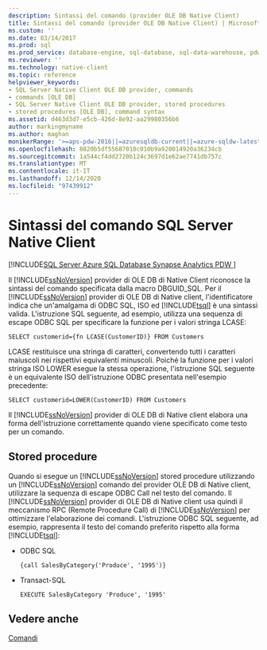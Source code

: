```yaml
---
description: Sintassi del comando (provider OLE DB Native Client)
title: Sintassi del comando (provider OLE DB Native Client) | Microsoft Docs
ms.custom: ''
ms.date: 03/14/2017
ms.prod: sql
ms.prod_service: database-engine, sql-database, sql-data-warehouse, pdw
ms.reviewer: ''
ms.technology: native-client
ms.topic: reference
helpviewer_keywords:
- SQL Server Native Client OLE DB provider, commands
- commands [OLE DB]
- SQL Server Native Client OLE DB provider, stored procedures
- stored procedures [OLE DB], command syntax
ms.assetid: d463d3d7-e5cb-426d-8e92-aa29980356b6
author: markingmyname
ms.author: maghan
monikerRange: '>=aps-pdw-2016||=azuresqldb-current||=azure-sqldw-latest||>=sql-server-2016||>=sql-server-linux-2017||=azuresqldb-mi-current'
ms.openlocfilehash: 8820b5df55687018c010b9a920014920a36234cb
ms.sourcegitcommit: 1a544cf4dd2720b124c3697d1e62ae7741db757c
ms.translationtype: MT
ms.contentlocale: it-IT
ms.lasthandoff: 12/14/2020
ms.locfileid: "97439912"
---
```

# <a name="sql-server-native-client-command-syntax"></a>Sintassi del comando SQL Server Native Client
[!INCLUDE[SQL Server Azure SQL Database Synapse Analytics PDW ](../../includes/applies-to-version/sql-asdb-asdbmi-asa-pdw.md)]

  Il [!INCLUDE[ssNoVersion](../../includes/ssnoversion-md.md)] provider di OLE DB di Native Client riconosce la sintassi del comando specificata dalla macro DBGUID_SQL. Per il [!INCLUDE[ssNoVersion](../../includes/ssnoversion-md.md)] provider di OLE DB di Native client, l'identificatore indica che un'amalgama di ODBC SQL, ISO ed [!INCLUDE[tsql](../../includes/tsql-md.md)] è una sintassi valida. L'istruzione SQL seguente, ad esempio, utilizza una sequenza di escape ODBC SQL per specificare la funzione per i valori stringa LCASE:  
  
```  
SELECT customerid={fn LCASE(CustomerID)} FROM Customers  
```  
  
 LCASE restituisce una stringa di caratteri, convertendo tutti i caratteri maiuscoli nei rispettivi equivalenti minuscoli. Poiché la funzione per i valori stringa ISO LOWER esegue la stessa operazione, l'istruzione SQL seguente è un equivalente ISO dell'istruzione ODBC presentata nell'esempio precedente:  
  
```  
SELECT customerid=LOWER(CustomerID) FROM Customers  
```  
  
 Il [!INCLUDE[ssNoVersion](../../includes/ssnoversion-md.md)] provider di OLE DB di Native client elabora una forma dell'istruzione correttamente quando viene specificato come testo per un comando.  
  
## <a name="stored-procedures"></a>Stored procedure  
 Quando si esegue un [!INCLUDE[ssNoVersion](../../includes/ssnoversion-md.md)] stored procedure utilizzando un [!INCLUDE[ssNoVersion](../../includes/ssnoversion-md.md)] comando del provider OLE DB di Native client, utilizzare la sequenza di escape ODBC Call nel testo del comando. Il [!INCLUDE[ssNoVersion](../../includes/ssnoversion-md.md)] provider di OLE DB di Native client usa quindi il meccanismo RPC (Remote Procedure Call) di [!INCLUDE[ssNoVersion](../../includes/ssnoversion-md.md)] per ottimizzare l'elaborazione dei comandi. L'istruzione ODBC SQL seguente, ad esempio, rappresenta il testo del comando preferito rispetto alla forma [!INCLUDE[tsql](../../includes/tsql-md.md)]:  
  
-   ODBC SQL  
  
    ```  
    {call SalesByCategory('Produce', '1995')}  
    ```  
  
-   Transact-SQL  
  
    ```  
    EXECUTE SalesByCategory 'Produce', '1995'  
    ```  
  
## <a name="see-also"></a>Vedere anche  
 [Comandi](../../relational-databases/native-client-ole-db-commands/commands.md)  
  
  
